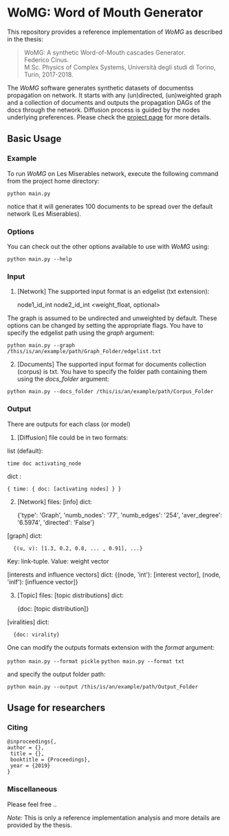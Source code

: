 # WoMG: Word of Mouth Generator

This repository provides a reference implementation of *WoMG* as described in the thesis:<br>
> WoMG: A synthetic Word-of-Mouth cascades Generator.<br>
> Federico Cinus.<br>
> M.Sc. Physics of Complex Systems, Università degli studi di Torino, Turin, 2017-2018.<br>
> <Insert paper link>

The *WoMG* software generates synthetic datasets of documentss propagation on network. 
It starts with any (un)directed, (un)weighted graph and a collection of documents and outputs the propagation DAGs of the docs through the network. 
Diffusion process is guided by the nodes underlying preferences. Please check the [project page]() for more details. 

## Basic Usage

### Example
To run *WoMG* on Les Miserables network, execute the following command from the project home directory:<br/>

``python main.py``

notice that it will generates 100 documents to be spread over the default network (Les Miserables).

### Options
You can check out the other options available to use with *WoMG* using:<br/>

``python main.py --help``

### Input
1. [Network] The supported input format is an edgelist (txt extension):
	
	node1_id_int node2_id_int <weight_float, optional>
		
The graph is assumed to be undirected and unweighted by default. These options can be changed by setting the appropriate flags. You have to specify the edgelist path using the *graph* argument:

``python main.py --graph /this/is/an/example/path/Graph_Folder/edgelist.txt``

2. [Documents] The supported input format for documents collection (corpus) is txt. You have to specify the folder path containing them using the *docs_folder* argument:

 ``python main.py --docs_folder /this/is/an/example/path/Corpus_Folder``

  
### Output
There are outputs for each class (or model)

1. [Diffusion] file could be in two formats:

  list (default): 
  
	time doc activating_node
  dict : 
  
  	{ time: { doc: [activating nodes] } }

2. [Network] files:
  [info] dict: 
  
	{'type': 'Graph', 'numb_nodes': '77', 'numb_edges': '254', 'aver_degree': '6.5974', 'directed': 'False'}
      
  [graph] dict: 
  
      {(u, v): [1.3, 0.2, 0.8, ... , 0.91], ...}
  Key: link-tuple. Value: weight vector

  [interests and influence vectors] dict:
      {(node, 'int'): [interest vector], (node, 'inlf'): [influence vector]}

3. [Topic] files:
  [topic distributions] dict:
  
      {doc: [topic distribution]}
      
  [viralities] dict:
  
      {doc: virality}

One can modify the outputs formats extension with the *format* argument:

  ``python main.py --format pickle``
  ``python main.py --format txt``
  
and specify the output folder path:

  ``python main.py --output /this/is/an/example/path/Output_Folder``




## Usage for researchers


### Citing


	@inproceedings{,
	author = {},
	 title = {},
	 booktitle = {Proceedings},
	 year = {2019}
	}


### Miscellaneous

Please feel free .. 

*Note:* This is only a reference implementation analysis and more details are provided by the thesis.
